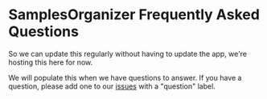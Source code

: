 # SamplesOrganizer Frequently Asked Questions

So we can update this regularly without having to update the app, we're hosting this here for now.

We will populate this when we have questions to answer. If you have a question, please add one to our [issues](https://github.com/LetMyPeopleCode/SamplesOrganizer/labels/question) with a "question" label.
